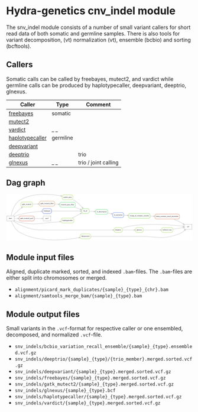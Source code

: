 # Hydra-genetics cnv_indel module
The snv_indel module consists of a number of small variant callers for short read data of both somatic and germline samples. There is also tools for variant decomposition, (vt) normalization (vt), ensemble (bcbio) and sorting (bcftools). 

## Callers
Somatic calls can be called by freebayes, mutect2, and vardict while germline calls can be produced by haplotypecaller, deepvariant, deeptrio, glnexus.

| Caller | Type | Comment |
|-|-|-|
| [freebayes](https://github.com/freebayes/freebayes) | somatic |
| [mutect2](https://gatk.broadinstitute.org/hc/en-us/articles/13832710384155-Mutect2) |  |
| [vardict](https://github.com/AstraZeneca-NGS/VarDict) | _ _ |
| [haplotypecaller](https://gatk.broadinstitute.org/hc/en-us/articles/13832687299739-HaplotypeCaller) | germline |
| [deepvariant](https://github.com/google/deepvariant) |  |
| [deeptrio](https://github.com/google/deepvariant) |  | trio |
| [glnexus](https://github.com/dnanexus-rnd/GLnexus) | _ _ | trio / joint calling |


## Dag graph

![Steps](images/snv_indels.png)


## Module input files
Aligned, duplicate marked, sorted, and indexed `.bam`-files. The `.bam`-files are either split into chromosomes or merged.

* `alignment/picard_mark_duplicates/{sample}_{type}_{chr}.bam`
* `alignment/samtools_merge_bam/{sample}_{type}.bam`

## Module output files
Small variants in the `.vcf`-format for respective caller or one ensembled, decomposed, and normalized `.vcf`-file.

* `snv_indels/bcbio_variation_recall_ensemble/{sample}_{type}.ensembled.vcf.gz`
* `snv_indels/deeptrio/{sample}_{type}/{trio_member}.merged.sorted.vcf.gz`
* `snv_indels/deepvariant/{sample}_{type}.merged.sorted.vcf.gz`
* `snv_indels/freebayes/{sample}_{type}.merged.sorted.vcf.gz`
* `snv_indels/gatk_mutect2/{sample}_{type}.merged.sorted.vcf.gz`
* `snv_indels/glnexus/{sample}_{type}.bcf`
* `snv_indels/haplotypecaller/{sample}_{type}.merged.sorted.vcf.gz`
* `snv_indels/vardict/{sample}_{type}.merged.sorted.vcf.gz`
